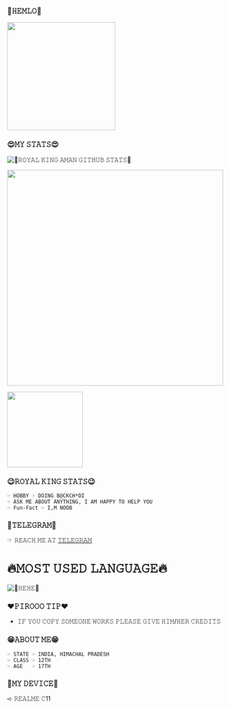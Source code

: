 ### 🥳𝙷𝙴𝙼𝙻𝙾🥳

<img align='centre' src='https://te.legra.ph/file/976a9fce66b9c2833afe9.jpg' width='250"'>

### 😍𝙼𝚈 𝚂𝚃𝙰𝚃𝚂😍
![🌺𝚁𝙾𝚈𝙰𝙻 𝙺𝙸𝙽𝙶 𝙰𝙼𝙰𝙽 𝙶𝙸𝚃𝙷𝚄𝙱 𝚂𝚃𝙰𝚃𝚂🌺](https://github-readme-stats.vercel.app/api?username=DARKAMAN6&show_icons=true&theme=midnight-purple)

<img src='https://github-readme-streak-stats.herokuapp.com/?user=DARKAMAN6&theme=midnight-purple&show_icon=true' width='500"'></p> <img src='https://komarev.com/ghpvc/?username=DARKAMAN6&label=My%20Profile%20Views&color=blueviolet&style=plastic' width='175"'></p>

### 😉𝚁𝙾𝚈𝙰𝙻 𝙺𝙸𝙽𝙶 𝚂𝚃𝙰𝚃𝚂😉 

```
☞︎︎︎ 𝙷𝙾𝙱𝙱𝚈 ☞︎︎︎ 𝙳𝙾𝙸𝙽𝙶 𝙱@𝙲𝙺𝙲𝙷*𝙳𝙸
☞︎︎︎ 𝙰𝚂𝙺 𝙼𝙴 𝙰𝙱𝙾𝚄𝚃 𝙰𝙽𝚈𝚃𝙷𝙸𝙽𝙶, 𝙸 𝙰𝙼 𝙷𝙰𝙿𝙿𝚈 𝚃𝙾 𝙷𝙴𝙻𝙿 𝚈𝙾𝚄
☞︎︎︎ Fun-Fact ☞︎︎︎ 𝙸,𝙼 𝙽𝙾𝙾𝙱
```
### 💖𝚃𝙴𝙻𝙴𝙶𝚁𝙰𝙼💖 

☞︎︎︎ 𝚁𝙴𝙰𝙲𝙷 𝙼𝙴 𝙰𝚃 [𝚃𝙴𝙻𝙴𝙶𝚁𝙰𝙼](https://t.me/R0Y41_KING)

# 🔥𝙼𝙾𝚂𝚃 𝚄𝚂𝙴𝙳 𝙻𝙰𝙽𝙶𝚄𝙰𝙶𝙴🔥

![🥳𝙷𝙴𝙷𝙴🥳](https://github-readme-stats.vercel.app/api/top-langs/?username=DARKAMAN6&theme=midnight-purple)


### ❤️𝙿𝙸𝚁𝙾𝙾𝙾 𝚃𝙸𝙿❤️

- 𝙸𝙵 𝚈𝙾𝚄 𝙲𝙾𝙿𝚈 𝚂𝙾𝙼𝙴𝙾𝙽𝙴 𝚆𝙾𝚁𝙺𝚂 𝙿𝙻𝙴𝙰𝚂𝙴 𝙶𝙸𝚅𝙴 𝙷𝙸𝙼/𝙷𝙴𝚁 𝙲𝚁𝙴𝙳𝙸𝚃𝚂 

### 😁𝙰𝙱𝙾𝚄𝚃 𝙼𝙴😁

```
☞︎︎︎ 𝚂𝚃𝙰𝚃𝙴 ☞︎︎︎ 𝙸𝙽𝙳𝙸𝙰, 𝙷𝙸𝙼𝙰𝙲𝙷𝙰𝙻 𝙿𝚁𝙰𝙳𝙴𝚂𝙷
☞︎︎︎ 𝙲𝙻𝙰𝚂𝚂 ☞︎︎︎ 12𝚃𝙷
☞︎︎︎ 𝙰𝙶𝙴   ☞︎︎︎ 17𝚃𝙷
```

### 🌺𝙼𝚈 𝙳𝙴𝚅𝙸𝙲𝙴🌺 

➪ 𝚁𝙴𝙰𝙻𝙼𝙴 𝙲11
  
